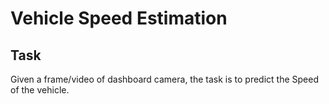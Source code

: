 # Vehicle Speed Estimation

## Task
Given a frame/video of dashboard camera, the task is to predict the Speed of the vehicle.

